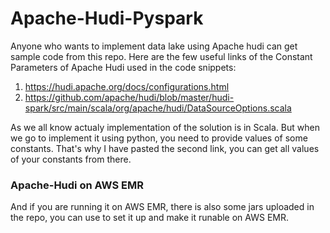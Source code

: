 # Apache-Hudi-Pyspark
Anyone who wants to implement data lake using Apache hudi can get sample code from this repo.
Here are the few useful links of the Constant Parameters of Apache Hudi used in the code snippets:
  1. https://hudi.apache.org/docs/configurations.html
  2. https://github.com/apache/hudi/blob/master/hudi-spark/src/main/scala/org/apache/hudi/DataSourceOptions.scala

As we all know actualy implementation of the solution is in Scala. But when we go to implement it using python, you need to provide values of some constants. That's why I have pasted the second link, you can get all values of your constants from there.

### Apache-Hudi on AWS EMR
And if you are running it on AWS EMR, there is also some jars uploaded in the repo, you can use to set it up and make it runable on AWS EMR.
